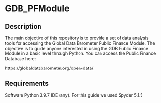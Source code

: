 # GDB_PFModule


## Description
The main objective of this repository is to provide a set of data analysis tools for accessing the Global Data Barometer Public Finance Module. The objective is to guide anyone interested in using the GDB Public Finance Module in a basic level through Python. You can access the Public Finance Database here:

https://globaldatabarometer.org/open-data/

## Requirements
Software Python 3.9.7 IDE (any). For this guide we used Spyder 5.1.5
